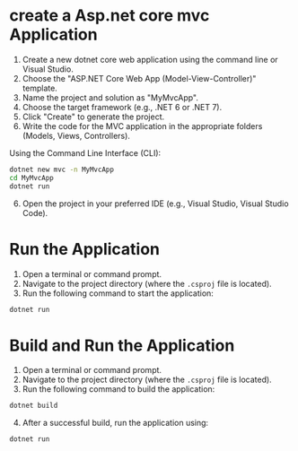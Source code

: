 # create a Asp.net core mvc Application

1. Create a new dotnet core web application using the command line or Visual Studio.
2. Choose the "ASP.NET Core Web App (Model-View-Controller)" template.
3. Name the project and solution as "MyMvcApp".
4. Choose the target framework (e.g., .NET 6 or .NET 7).
5. Click "Create" to generate the project.
6. Write the code for the MVC application in the appropriate folders (Models, Views, Controllers).

Using the Command Line Interface (CLI):

```bash
dotnet new mvc -n MyMvcApp
cd MyMvcApp
dotnet run
```

6. Open the project in your preferred IDE (e.g., Visual Studio, Visual Studio Code).

# Run the Application

1. Open a terminal or command prompt.
2. Navigate to the project directory (where the `.csproj` file is located).
3. Run the following command to start the application:

```bash
dotnet run
```

# Build and Run the Application

1. Open a terminal or command prompt.
2. Navigate to the project directory (where the `.csproj` file is located).
3. Run the following command to build the application:

```bash
dotnet build
```

4. After a successful build, run the application using:

```bash
dotnet run
```
